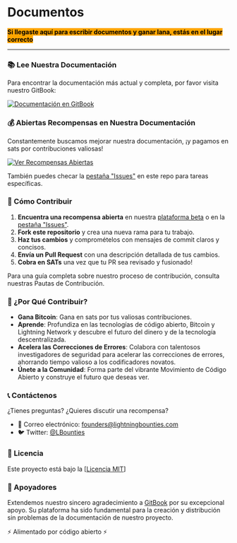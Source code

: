 # Documentos

<mark style="background-color:orange;">**Si llegaste aquí para escribir documentos y ganar lana, estás en el lugar correcto**</mark>

***

### 📚 Lee Nuestra Documentación

Para encontrar la documentación más actual y completa, por favor visita nuestro GitBook: 

[![Documentación en GitBook](https://img.shields.io/badge/GitBook-Documentaci%C3%B3n-blue?style=for-the-badge\&logo=gitbook)](https://lightning-bounties.gitbook.io/docs/getting-started/getting-started)

### 💰 Abiertas Recompensas en Nuestra Documentación

Constantemente buscamos mejorar nuestra documentación, ¡y pagamos en sats por contribuciones valiosas!

[![Ver Recompensas Abiertas](https://img.shields.io/badge/Ver%20Recompensas%20Abiertas-orange?style=for-the-badge)](https://beta.lightningbounties.com)

También puedes checar la [pestaña "Issues"](https://github.com/MIT-Bitcoin-2024/demo-gitbook/issues) en este repo para tareas específicas.

### 🚀 Cómo Contribuir

1. **Encuentra una recompensa abierta** en nuestra [plataforma beta](https://beta.lightningbounties.com) o en la [pestaña "Issues"](https://github.com/MIT-Bitcoin-2024/demo-gitbook/issues).
2. **Fork este repositorio** y crea una nueva rama para tu trabajo.
3. **Haz tus cambios** y compromételos con mensajes de commit claros y concisos.
4. **Envía un Pull Request** con una descripción detallada de tus cambios.
5. **Cobra en SATs** una vez que tu PR sea revisado y fusionado!

Para una guía completa sobre nuestro proceso de contribución, consulta nuestras Pautas de Contribución.

### 🌟 ¿Por Qué Contribuir?

* **Gana Bitcoin**: Gana en sats por tus valiosas contribuciones.
* **Aprende**: Profundiza en las tecnologías de código abierto, Bitcoin y Lightning Network y descubre el futuro del dinero y de la tecnología descentralizada.
* **Acelera las Correcciones de Errores**: Colabora con talentosos investigadores de seguridad para acelerar las correcciones de errores, ahorrando tiempo valioso a los codificadores novatos.
* **Únete a la Comunidad**: Forma parte del vibrante Movimiento de Código Abierto y construye el futuro que deseas ver.

### 📞 Contáctenos

¿Tienes preguntas? ¿Quieres discutir una recompensa?

* 📧 Correo electrónico: [founders@lightningbounties.com](mailto:founders@lightningbounties.com)
* 🐦 Twitter: [@LBounties](https://x.com/LBounties)

### 📜 Licencia

Este proyecto está bajo la \[[Licencia MIT](https://github.com/MIT-Bitcoin-2024/demo-gitbook?tab=License-1-ov-file)]

### :handshake: Apoyadores

Extendemos nuestro sincero agradecimiento a [GitBook](https://www.gitbook.com/) por su excepcional apoyo. Su plataforma ha sido fundamental para la creación y distribución sin problemas de la documentación de nuestro proyecto.

⚡ Alimentado por código abierto ⚡
